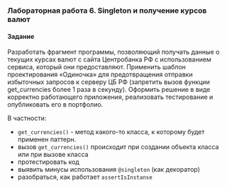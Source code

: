 ### Лабораторная работа 6. Singleton и получение курсов валют

#### Задание 
Разработать фрагмент программы, позволяющий получать данные 
о текущих курсах валют с сайта Центробанка РФ с использованием 
сервиса, который они предоставляют. 
Применить шаблон проектирования «Одиночка» для предотвращения 
отправки избыточных запросов к серверу ЦБ РФ 
(запретить вызов функции get_currencies более 1 раза в секунду). 
Оформить решение в виде корректно работающего приложения, 
реализовать тестирование и опубликовать его в портфолио.

В частности:

- `get_currencies()` - метод какого-то класса, к которому будет 
применен паттерн.
- вызов `get_currencies()` происходит при создании объекта класса или 
при вызове класса
- протестировать код
- выявить минусы использования `@singleton` (как декоратор)
- разобраться, как работает `assertIsInstanse`
